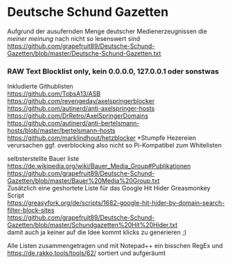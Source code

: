 # Deutsche Schund Gazetten
Aufgrund der ausufernden Menge deutscher Medienerzeugnissen die *meiner meinung* nach nicht so lesenswert sind  
https://github.com/grapefruit89/Deutsche-Schund-Gazetten/blob/master/Deutsche-Schund-Gazetten.txt   

### RAW Text Blocklist only, kein 0.0.0.0,  127.0.0.1 oder sonstwas 

Inkludierte Githublisten  
https://github.com/TobsA13/ASB  
https://github.com/revengeday/axelspringerblocker  
https://github.com/autinerd/anti-axelspringer-hosts  
https://github.com/DrRetro/AxelSpringerDomains  
https://github.com/autinerd/anti-bertelsmann-hosts/blob/master/bertelsmann-hosts  
https://github.com/marklindhout/hetzblocker   *Stumpfe Hezereien verursachen ggf. overblocking also nicht so Pi-Kompatibel zum Whitelisten  

selbsterstellte Bauer liste  
https://de.wikipedia.org/wiki/Bauer_Media_Group#Publikationen  
https://github.com/grapefruit89/Deutsche-Schund-Gazetten/blob/master/Bauer%20Media%20Group.txt  
Zusätzlich eine geshortete Liste für das Google Hit Hider Greasmonkey Script  
https://greasyfork.org/de/scripts/1682-google-hit-hider-by-domain-search-filter-block-sites  
https://github.com/grapefruit89/Deutsche-Schund-Gazetten/blob/master/Schundgazetten%20Hit%20Hider.txt  
damit auch ja keiner auf die Idee kommt klicks zu generieren ;)    
  
Alle Listen zusammengetragen und mit Notepad++ ein bisschen RegEx und https://de.rakko.tools/tools/62/ sortiert und aufgeräumt  

